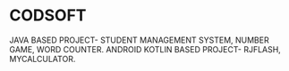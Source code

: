 # CODSOFT
JAVA BASED PROJECT- STUDENT MANAGEMENT SYSTEM, NUMBER GAME, WORD COUNTER.
ANDROID KOTLIN BASED PROJECT- RJFLASH, MYCALCULATOR.
